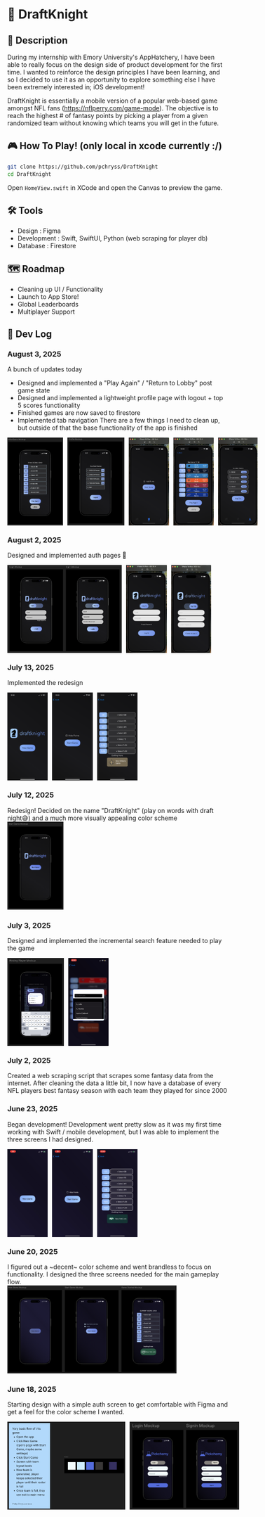 # 🏈 DraftKnight

## 📱 Description
During my internship with Emory University's AppHatchery, I have been able to really focus on the design side of product development for the first time. I wanted to reinforce the design principles I have been learning, and so I decided to use it as an opportunity to explore something else I have been extremely interested in; iOS development!

DraftKnight is essentially a mobile version of a popular web-based game amongst NFL fans (https://nflperry.com/game-mode). The objective is to reach the highest # of fantasy points by picking a player from a given randomized team without knowing which teams you will get in the future. 

## 🎮 How To Play! (only local in xcode currently :/)
```bash
git clone https://github.com/pchryss/DraftKnight
cd DraftKnight
``` 
Open `HomeView.swift` in XCode and open the Canvas to preview the game.

## 🛠️ Tools
* Design : Figma
* Development : Swift, SwiftUI, Python (web scraping for player db)
* Database : Firestore

## 🗺️ Roadmap
* Cleaning up UI / Functionality
* Launch to App Store!
* Global Leaderboards
* Multiplayer Support

## 📸 Dev Log

### August 3, 2025
A bunch of updates today
* Designed and implemented a "Play Again" / "Return to Lobby" post game state
* Designed and implemented a lightweight profile page with logout + top 5 scores functionality
* Finished games are now saved to firestore
* Implemented tab navigation
There are a few things I need to clean up, but outside of that the base functionality of the app is finished
<div style="display: flex; gap: 10px; align-items: flex-start;">
  <img src="images/8_design1.png" alt="post game design" height="200"/>
  <img src="images/8_design2.png" alt="profile design" height="200"/>
  <img src="images/8_tab.png" alt="tab implementation" height="200"/>
  <img src="images/8_playagain.png" alt="post game implementation" height="200"/>
  <img src="images/8_profile.png" alt="profile implementation" height="200"/>
</div>

### August 2, 2025
Designed and implemented auth pages 🔐
<div style="display: flex; gap: 10px; align-items: flex-start;">
  <img src="images/7_design.png" alt="auth Screens design" height="200"/>
  <img src="images/7_auth1.png" alt="log in implementation" height="200"/>
  <img src="images/7_auth2.png" alt="sign up implementation" height="200"/>
</div>

### July 13, 2025
Implemented the redesign  
<div style="display: flex; gap: 10px; align-items: flex-start;">
  <img src="images/6_home.PNG" alt="Home Screen Implementation" height="200"/>
  <img src="images/6_start.PNG" alt="Start Screen Implementation" height="200"/>
  <img src="images/6_game.PNG" alt="Game Screen Implementation" height="200"/>
</div>

### July 12, 2025
Redesign! Decided on the name "DraftKnight" (play on words with draft night😅) and a much more visually appealing color scheme  
<img src="images/5_redesign.png" alt="Redesign" height="200"/>

### July 3, 2025
Designed and implemented the incremental search feature needed to play the game  
<div style="display: flex; gap: 10px; align-items: flex-start;">
  <img src="images/4_design.png" alt="Search Design" height="200"/>
  <img src="images/4_search.jpeg" alt="Search Implementation" height="200"/>
</div>

### July 2, 2025
Created a web scraping script that scrapes some fantasy data from the internet.
After cleaning the data a little bit, I now have a database of every NFL players best fantasy season with each team they played for since 2000

### June 23, 2025
Began development! Development went pretty slow as it was my first time working with Swift / mobile development, but I was able to implement the three screens I had designed.  
<div style="display: flex; gap: 10px; align-items: flex-start;">
  <img src="images/3_home.PNG" alt="Home Screen Implementation" height="200"/>
  <img src="images/3_start.PNG" alt="Start Screen Implementation" height="200"/>
  <img src="images/3_game.PNG" alt="Game Screen Implementation" height="200"/>
</div>

### June 20, 2025
I figured out a ~decent~ color scheme and went brandless to focus on functionality. I designed the three screens needed for the main gameplay flow.  
<img src="images/2_design.png" alt="Three Screen Designs" height="200"/>

### June 18, 2025
Starting design with a simple auth screen to get comfortable with Figma and get a feel for the color scheme I wanted.  
<div style="display: flex; gap: 10px; align-items: flex-start;">
  <img src="images/1_colors.png" alt="Color Scheme and Notes" height="200"/>
  <img src="images/1_auth.png" alt="Auth Design" height="200"/>
</div>

